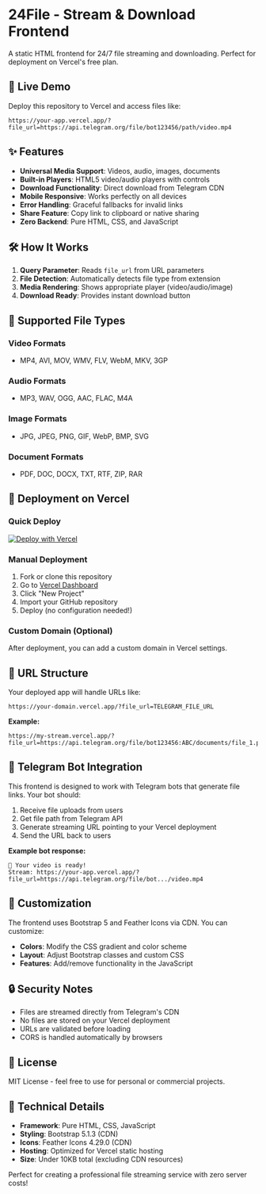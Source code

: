 # 24File - Stream & Download Frontend

A static HTML frontend for 24/7 file streaming and downloading. Perfect for deployment on Vercel's free plan.

## 🚀 Live Demo

Deploy this repository to Vercel and access files like:
```
https://your-app.vercel.app/?file_url=https://api.telegram.org/file/bot123456/path/video.mp4
```

## ✨ Features

- **Universal Media Support**: Videos, audio, images, documents
- **Built-in Players**: HTML5 video/audio players with controls
- **Download Functionality**: Direct download from Telegram CDN
- **Mobile Responsive**: Works perfectly on all devices
- **Error Handling**: Graceful fallbacks for invalid links
- **Share Feature**: Copy link to clipboard or native sharing
- **Zero Backend**: Pure HTML, CSS, and JavaScript

## 🛠️ How It Works

1. **Query Parameter**: Reads `file_url` from URL parameters
2. **File Detection**: Automatically detects file type from extension
3. **Media Rendering**: Shows appropriate player (video/audio/image)
4. **Download Ready**: Provides instant download button

## 📱 Supported File Types

### Video Formats
- MP4, AVI, MOV, WMV, FLV, WebM, MKV, 3GP

### Audio Formats  
- MP3, WAV, OGG, AAC, FLAC, M4A

### Image Formats
- JPG, JPEG, PNG, GIF, WebP, BMP, SVG

### Document Formats
- PDF, DOC, DOCX, TXT, RTF, ZIP, RAR

## 🚀 Deployment on Vercel

### Quick Deploy

[![Deploy with Vercel](https://vercel.com/button)](https://vercel.com/new/clone?repository-url=https://github.com/safielbit/24file)

### Manual Deployment

1. Fork or clone this repository
2. Go to [Vercel Dashboard](https://vercel.com/dashboard)
3. Click "New Project"
4. Import your GitHub repository
5. Deploy (no configuration needed!)

### Custom Domain (Optional)

After deployment, you can add a custom domain in Vercel settings.

## 🔗 URL Structure

Your deployed app will handle URLs like:

```
https://your-domain.vercel.app/?file_url=TELEGRAM_FILE_URL
```

**Example:**
```
https://my-stream.vercel.app/?file_url=https://api.telegram.org/file/bot123456:ABC/documents/file_1.pdf
```

## 🤖 Telegram Bot Integration

This frontend is designed to work with Telegram bots that generate file links. Your bot should:

1. Receive file uploads from users
2. Get file path from Telegram API
3. Generate streaming URL pointing to your Vercel deployment
4. Send the URL back to users

**Example bot response:**
```
🎥 Your video is ready!
Stream: https://your-app.vercel.app/?file_url=https://api.telegram.org/file/bot.../video.mp4
```

## 🎨 Customization

The frontend uses Bootstrap 5 and Feather Icons via CDN. You can customize:

- **Colors**: Modify the CSS gradient and color scheme
- **Layout**: Adjust Bootstrap classes and custom CSS
- **Features**: Add/remove functionality in the JavaScript

## 🔒 Security Notes

- Files are streamed directly from Telegram's CDN
- No files are stored on your Vercel deployment
- URLs are validated before loading
- CORS is handled automatically by browsers

## 📄 License

MIT License - feel free to use for personal or commercial projects.

## 🔧 Technical Details

- **Framework**: Pure HTML, CSS, JavaScript
- **Styling**: Bootstrap 5.1.3 (CDN)
- **Icons**: Feather Icons 4.29.0 (CDN)
- **Hosting**: Optimized for Vercel static hosting
- **Size**: Under 10KB total (excluding CDN resources)

Perfect for creating a professional file streaming service with zero server costs!